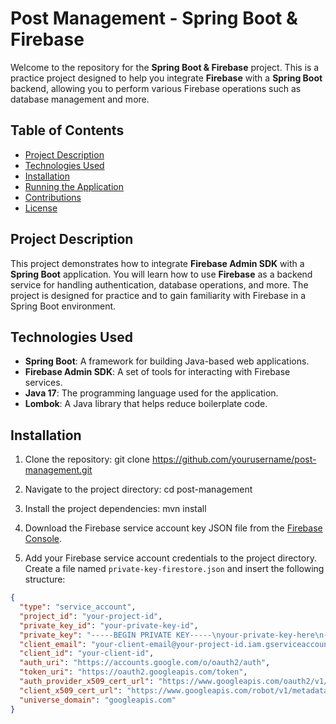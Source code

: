 # Post Management - Spring Boot & Firebase

Welcome to the repository for the **Spring Boot & Firebase** project. This is a practice project designed to help you integrate **Firebase** with a **Spring Boot** backend, allowing you to perform various Firebase operations such as database management and more.

## Table of Contents
- [Project Description](#project-description)
- [Technologies Used](#technologies-used)
- [Installation](#installation)
- [Running the Application](#running-the-application)
- [Contributions](#contributions)
- [License](#license)

## Project Description
This project demonstrates how to integrate **Firebase Admin SDK** with a **Spring Boot** application. You will learn how to use **Firebase** as a backend service for handling authentication, database operations, and more. The project is designed for practice and to gain familiarity with Firebase in a Spring Boot environment.

## Technologies Used
- **Spring Boot**: A framework for building Java-based web applications.
- **Firebase Admin SDK**: A set of tools for interacting with Firebase services.
- **Java 17**: The programming language used for the application.
- **Lombok**: A Java library that helps reduce boilerplate code.

## Installation
1. Clone the repository:
   git clone https://github.com/yourusername/post-management.git

2. Navigate to the project directory:
   cd post-management

3. Install the project dependencies:
   mvn install

4. Download the Firebase service account key JSON file from the [Firebase Console](https://console.firebase.google.com/).

5. Add your Firebase service account credentials to the project directory. Create a file named `private-key-firestore.json` and insert the following structure:

```json
{
  "type": "service_account",
  "project_id": "your-project-id",
  "private_key_id": "your-private-key-id",
  "private_key": "-----BEGIN PRIVATE KEY-----\nyour-private-key-here\n-----END PRIVATE KEY-----\n",
  "client_email": "your-client-email@your-project-id.iam.gserviceaccount.com",
  "client_id": "your-client-id",
  "auth_uri": "https://accounts.google.com/o/oauth2/auth",
  "token_uri": "https://oauth2.googleapis.com/token",
  "auth_provider_x509_cert_url": "https://www.googleapis.com/oauth2/v1/certs",
  "client_x509_cert_url": "https://www.googleapis.com/robot/v1/metadata/x509/your-client-email%40your-project-id.iam.gserviceaccount.com",
  "universe_domain": "googleapis.com"
}
